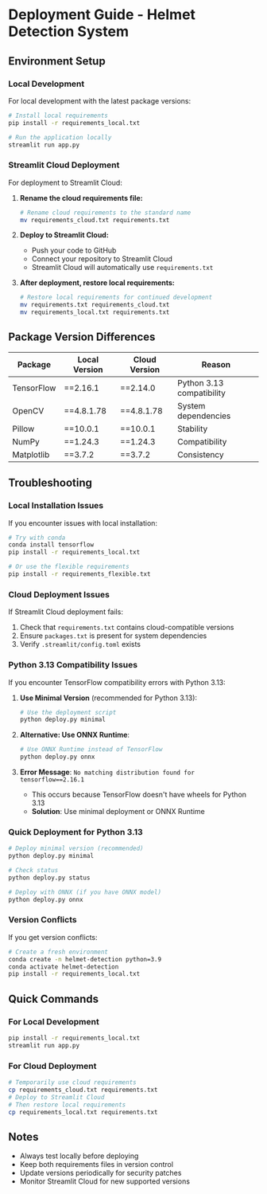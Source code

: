 # Deployment Guide - Helmet Detection System

## Environment Setup

### Local Development

For local development with the latest package versions:

```bash
# Install local requirements
pip install -r requirements_local.txt

# Run the application locally
streamlit run app.py
```

### Streamlit Cloud Deployment

For deployment to Streamlit Cloud:

1. **Rename the cloud requirements file:**

   ```bash
   # Rename cloud requirements to the standard name
   mv requirements_cloud.txt requirements.txt
   ```

2. **Deploy to Streamlit Cloud:**

   - Push your code to GitHub
   - Connect your repository to Streamlit Cloud
   - Streamlit Cloud will automatically use `requirements.txt`

3. **After deployment, restore local requirements:**
   ```bash
   # Restore local requirements for continued development
   mv requirements.txt requirements_cloud.txt
   mv requirements_local.txt requirements.txt
   ```

## Package Version Differences

| Package    | Local Version | Cloud Version | Reason                    |
| ---------- | ------------- | ------------- | ------------------------- |
| TensorFlow | ==2.16.1      | ==2.14.0      | Python 3.13 compatibility |
| OpenCV     | ==4.8.1.78    | ==4.8.1.78    | System dependencies       |
| Pillow     | ==10.0.1      | ==10.0.1      | Stability                 |
| NumPy      | ==1.24.3      | ==1.24.3      | Compatibility             |
| Matplotlib | ==3.7.2       | ==3.7.2       | Consistency               |

## Troubleshooting

### Local Installation Issues

If you encounter issues with local installation:

```bash
# Try with conda
conda install tensorflow
pip install -r requirements_local.txt

# Or use the flexible requirements
pip install -r requirements_flexible.txt
```

### Cloud Deployment Issues

If Streamlit Cloud deployment fails:

1. Check that `requirements.txt` contains cloud-compatible versions
2. Ensure `packages.txt` is present for system dependencies
3. Verify `.streamlit/config.toml` exists

### Python 3.13 Compatibility Issues

If you encounter TensorFlow compatibility errors with Python 3.13:

1. **Use Minimal Version** (recommended for Python 3.13):

   ```bash
   # Use the deployment script
   python deploy.py minimal
   ```

2. **Alternative: Use ONNX Runtime**:

   ```bash
   # Use ONNX Runtime instead of TensorFlow
   python deploy.py onnx
   ```

3. **Error Message**: `No matching distribution found for tensorflow==2.16.1`
   - This occurs because TensorFlow doesn't have wheels for Python 3.13
   - **Solution**: Use minimal deployment or ONNX Runtime

### Quick Deployment for Python 3.13

```bash
# Deploy minimal version (recommended)
python deploy.py minimal

# Check status
python deploy.py status

# Deploy with ONNX (if you have ONNX model)
python deploy.py onnx
```

### Version Conflicts

If you get version conflicts:

```bash
# Create a fresh environment
conda create -n helmet-detection python=3.9
conda activate helmet-detection
pip install -r requirements_local.txt
```

## Quick Commands

### For Local Development

```bash
pip install -r requirements_local.txt
streamlit run app.py
```

### For Cloud Deployment

```bash
# Temporarily use cloud requirements
cp requirements_cloud.txt requirements.txt
# Deploy to Streamlit Cloud
# Then restore local requirements
cp requirements_local.txt requirements.txt
```

## Notes

- Always test locally before deploying
- Keep both requirements files in version control
- Update versions periodically for security patches
- Monitor Streamlit Cloud for new supported versions

